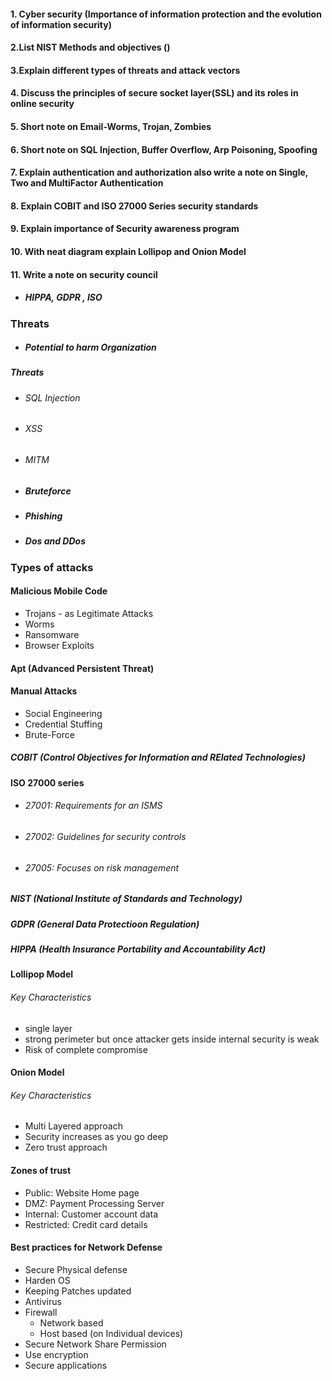 #### 1. Cyber security (Importance of information protection and the evolution of information security)
#### 2.List NIST Methods and objectives ()
#### 3.Explain different types of threats and attack vectors
#### 4. Discuss the principles of secure socket layer(SSL) and its roles in online security
#### 5. Short note on Email-Worms, Trojan,  Zombies
#### 6. Short note on SQL Injection, Buffer Overflow, Arp Poisoning, Spoofing
#### 7.  Explain authentication and authorization also write a note on Single, Two and MultiFactor Authentication
#### 8. Explain COBIT and ISO 27000 Series security standards
#### 9. Explain importance of Security awareness program 
#### 10. With neat diagram explain Lollipop and Onion Model

#### 11. Write a note on security council 
- ##### HIPPA, GDPR , ISO

### Threats
- ##### Potential to harm Organization
##### Threats
  - ###### SQL Injection
  - ###### XSS
  - ###### MITM
  - ##### Bruteforce
  - ##### Phishing
  - ##### Dos and DDos 
### Types of attacks
#### Malicious Mobile Code
- Trojans - as Legitimate Attacks
- Worms
- Ransomware
- Browser Exploits
#### Apt (Advanced Persistent Threat)
#### Manual Attacks
- Social Engineering
- Credential Stuffing
- Brute-Force

##### COBIT (Control Objectives for Information and RElated Technologies)
#### ISO 27000 series
- ###### 27001: Requirements for an ISMS
- ###### 27002: Guidelines for security controls
- ###### 27005: Focuses on risk management
##### NIST (National Institute of Standards and Technology)
##### GDPR (General Data Protectioon Regulation)
##### HIPPA (Health Insurance Portability and Accountability Act)




#### Lollipop Model
###### Key Characteristics
- single layer
- strong perimeter but once attacker gets inside internal security is weak
- Risk of complete compromise

#### Onion Model
###### Key Characteristics
-  Multi Layered approach
- Security increases as you go deep
- Zero trust approach
#### Zones of trust
- Public: Website Home page
- DMZ: Payment Processing Server
- Internal: Customer account data
- Restricted: Credit card details

#### Best practices for Network Defense
- Secure Physical defense
- Harden OS 
- Keeping Patches updated
- Antivirus  
- Firewall
	-  Network based
	- Host based (on Individual devices)
- Secure Network Share Permission
- Use encryption
- Secure applications 